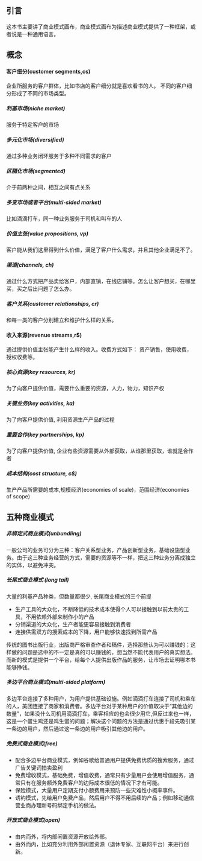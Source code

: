 ## 引言
这本书主要讲了商业模式画布，商业模式画布为描述商业模式提供了一种框架，或者说是一种通用语言。

## 概念

#### 客户细分(customer segments,cs)
企业所服务的客户群体，比如书店的客户细分就是喜欢看书的人。
不同的客户细分形成了不同的市场类型。
##### 利基市场(niche market)
服务于特定客户的市场

##### 多元化市场(diversified)
通过多种业务闭环服务于多种不同需求的客户

##### 区隔化市场(segmented)
介于前两种之间，相互之间有点关系

##### 多变市场或者平台(multi-sided market)
比如滴滴打车，同一种业务服务于司机和叫车的人

##### 价值主张(value propositions, vp)
客户能从我们这里得到什么价值，满足了客户什么需求，并且其他企业满足不了。

##### 渠道(channels, ch)
通过什么方式把产品卖给客户，内部直销，在线店铺等。怎么让客户想买，在哪里买，买之后出问题了怎么办。

##### 客户关系(customer relationships, cr)
和每一类的客户分别建立和维护什么样的关系。

#### 收入来源(revenue streams,r$)
通过提供价值主张能产生什么样的收入。收费方式如下：
资产销售，使用收费，授权收费等。

##### 核心资源(key resources, kr)
为了向客户提供价值，需要什么重要的资源，人力，物力，知识产权

##### 关键业务(key activities, ka)
为了向客户提供价值, 利用资源生产产品的过程

##### 重要合作(key partnerships, kp)
为了向客户提供价值, 企业有些资源需要从外部获取，从谁那里获取，谁就是合作者

##### 成本结构(cost structure, c$)
生产产品所需要的成本,规模经济(economies of scale)，范围经济(economies of scope)

## 五种商业模式

##### 非绑定式商业模式(unbundling)
一般公司的业务可分为三种：客户关系型业务，产品创新型业务，基础设施型业务。由于这三种业务经营的方式，需要的资源等不一样，把这三种业务分离成独立的实体，以避免冲突。

##### 长尾式商业模式 (long tail)
大量的利基产品种类，但数量都很少, 长尾商业模式的三个前提

- 生产工具的大众化，不断降低的技术成本使得个人可以接触到以前太贵的工具，不用依赖外部来制作小的产品
- 分销渠道的大众化，生产者能更容易接触到消费者
- 连接供需双方的搜索成本的下降，用户能够快速找到所需产品

传统的图书出版行业，出版商严格审查作者和稿件，选择那些认为可以赚钱的；这样做的问题是选中的不一定是真的可以赚钱的，想当然不能代表用户的真实想法。而新的模式是提供一个平台，给每个人提供出版作品的服务，让市场去证明哪本书能够挣钱。

##### 多边平台商业模式(multi-sided platform)
多边平台连接了多种用户，为用户提供基础设施。例如滴滴打车连接了司机和乘车的人，美团连接了商家和消费者。多边平台对于某种用户的价值取决于“其他边的数量”，如果没什么司机用滴滴打车，乘客相应的也会很少用它,但反过来也一样，这是一个蛋生鸡还是鸡生蛋的问题；解决这个问题的方法是通过优惠手段先吸引某一条边的用户，然后通过这一条边的用户吸引其他边的用户。

##### 免费式商业模式(free)

- 配合多边平台商业模式，例如谷歌给普通用户提供免费优质的搜索服务，通过广告关键词拍卖盈利
- 免费增收模式，基础免费，增值收费，通常只有少量用户会使用增值服务，通常只有在服务额外免费客户的边际成本很低的情况下才有可能。
- 保险模式，大量用户定期支付小额费用来预防一些灾难性小概率事件。
- 诱钓模式，先给用户免费产品，然后用户不得不用后续的产品；例如移动通信营业商办理新号码绑定手机的做法。

##### 开放式商业模式(open)

- 由内而外，将内部闲置资源开放给外部。
- 由外而内，比如充分利用外部闲置资源（退休专家、互联网平台）来进行创新。
